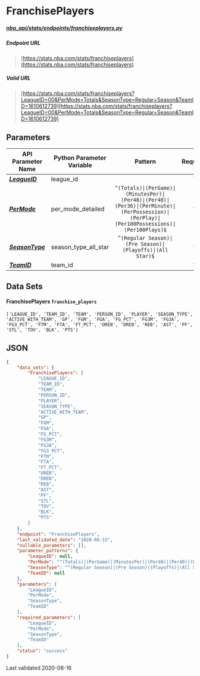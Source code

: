 # FranchisePlayers
##### [nba_api/stats/endpoints/franchiseplayers.py](https://github.com/swar/nba_api/blob/master/nba_api/stats/endpoints/franchiseplayers.py)

##### Endpoint URL
>[https://stats.nba.com/stats/franchiseplayers](https://stats.nba.com/stats/franchiseplayers)

##### Valid URL
>[https://stats.nba.com/stats/franchiseplayers?LeagueID=00&PerMode=Totals&SeasonType=Regular+Season&TeamID=1610612739](https://stats.nba.com/stats/franchiseplayers?LeagueID=00&PerMode=Totals&SeasonType=Regular+Season&TeamID=1610612739)

## Parameters
API Parameter Name | Python Parameter Variable | Pattern | Required | Nullable
------------ | ------------ | :-----------: | :---: | :---:
[_**LeagueID**_](https://github.com/swar/nba_api/blob/master/docs/nba_api/stats/library/parameters.md#LeagueID) | league_id |  | `Y` |  | 
[_**PerMode**_](https://github.com/swar/nba_api/blob/master/docs/nba_api/stats/library/parameters.md#PerMode) | per_mode_detailed | `^(Totals)\|(PerGame)\|(MinutesPer)\|(Per48)\|(Per40)\|(Per36)\|(PerMinute)\|(PerPossession)\|(PerPlay)\|(Per100Possessions)\|(Per100Plays)$` | `Y` |  | 
[_**SeasonType**_](https://github.com/swar/nba_api/blob/master/docs/nba_api/stats/library/parameters.md#SeasonType) | season_type_all_star | `^(Regular Season)\|(Pre Season)\|(Playoffs)\|(All Star)$` | `Y` |  | 
[_**TeamID**_](https://github.com/swar/nba_api/blob/master/docs/nba_api/stats/library/parameters.md#TeamID) | team_id |  | `Y` |  | 

## Data Sets
#### FranchisePlayers `franchise_players`
```text
['LEAGUE_ID', 'TEAM_ID', 'TEAM', 'PERSON_ID', 'PLAYER', 'SEASON_TYPE', 'ACTIVE_WITH_TEAM', 'GP', 'FGM', 'FGA', 'FG_PCT', 'FG3M', 'FG3A', 'FG3_PCT', 'FTM', 'FTA', 'FT_PCT', 'OREB', 'DREB', 'REB', 'AST', 'PF', 'STL', 'TOV', 'BLK', 'PTS']
```


## JSON
```json
{
    "data_sets": {
        "FranchisePlayers": [
            "LEAGUE_ID",
            "TEAM_ID",
            "TEAM",
            "PERSON_ID",
            "PLAYER",
            "SEASON_TYPE",
            "ACTIVE_WITH_TEAM",
            "GP",
            "FGM",
            "FGA",
            "FG_PCT",
            "FG3M",
            "FG3A",
            "FG3_PCT",
            "FTM",
            "FTA",
            "FT_PCT",
            "OREB",
            "DREB",
            "REB",
            "AST",
            "PF",
            "STL",
            "TOV",
            "BLK",
            "PTS"
        ]
    },
    "endpoint": "FranchisePlayers",
    "last_validated_date": "2020-08-15",
    "nullable_parameters": [],
    "parameter_patterns": {
        "LeagueID": null,
        "PerMode": "^(Totals)|(PerGame)|(MinutesPer)|(Per48)|(Per40)|(Per36)|(PerMinute)|(PerPossession)|(PerPlay)|(Per100Possessions)|(Per100Plays)$",
        "SeasonType": "^(Regular Season)|(Pre Season)|(Playoffs)|(All Star)$",
        "TeamID": null
    },
    "parameters": [
        "LeagueID",
        "PerMode",
        "SeasonType",
        "TeamID"
    ],
    "required_parameters": [
        "LeagueID",
        "PerMode",
        "SeasonType",
        "TeamID"
    ],
    "status": "success"
}
```

Last validated 2020-08-16
